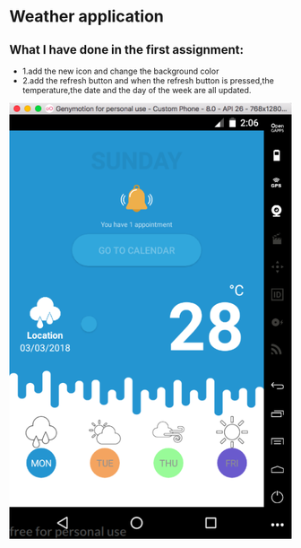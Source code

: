 # Weather application

What I have done in the first assignment:
-----------------------------------------
* 1.add the new icon and change the background color
* 2.add the refresh button and when the refresh button is pressed,the temperature,the date and the day of the week are all updated.

![image](https://github.com/RyanSkyyy/weather-application/blob/master/weather.png)
